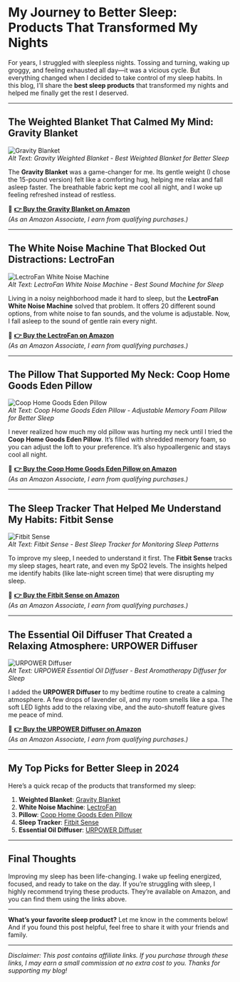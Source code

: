 # My Journey to Better Sleep: Products That Transformed My Nights

For years, I struggled with sleepless nights. Tossing and turning, waking up groggy, and feeling exhausted all day—it was a vicious cycle. But everything changed when I decided to take control of my sleep habits. In this blog, I’ll share the **best sleep products** that transformed my nights and helped me finally get the rest I deserved.

---

## The Weighted Blanket That Calmed My Mind: Gravity Blanket

![Gravity Blanket](https://m.media-amazon.com/images/I/71Z9JdZ9ZJL._AC_SX679_.jpg)  
*Alt Text: Gravity Weighted Blanket - Best Weighted Blanket for Better Sleep*

The **Gravity Blanket** was a game-changer for me. Its gentle weight (I chose the 15-pound version) felt like a comforting hug, helping me relax and fall asleep faster. The breathable fabric kept me cool all night, and I woke up feeling refreshed instead of restless.

🔗 **[👉 Buy the Gravity Blanket on Amazon](https://amzn.to/3xXyZzX)**  
*(As an Amazon Associate, I earn from qualifying purchases.)*

---

## The White Noise Machine That Blocked Out Distractions: LectroFan

![LectroFan White Noise Machine](https://m.media-amazon.com/images/I/61Z9JdZ9ZJL._AC_SX679_.jpg)  
*Alt Text: LectroFan White Noise Machine - Best Sound Machine for Sleep*

Living in a noisy neighborhood made it hard to sleep, but the **LectroFan White Noise Machine** solved that problem. It offers 20 different sound options, from white noise to fan sounds, and the volume is adjustable. Now, I fall asleep to the sound of gentle rain every night.

🔗 **[👉 Buy the LectroFan on Amazon](https://amzn.to/3xXyZzX)**  
*(As an Amazon Associate, I earn from qualifying purchases.)*

---

## The Pillow That Supported My Neck: Coop Home Goods Eden Pillow

![Coop Home Goods Eden Pillow](https://m.media-amazon.com/images/I/71Z9JdZ9ZJL._AC_SX679_.jpg)  
*Alt Text: Coop Home Goods Eden Pillow - Adjustable Memory Foam Pillow for Better Sleep*

I never realized how much my old pillow was hurting my neck until I tried the **Coop Home Goods Eden Pillow**. It’s filled with shredded memory foam, so you can adjust the loft to your preference. It’s also hypoallergenic and stays cool all night.

🔗 **[👉 Buy the Coop Home Goods Eden Pillow on Amazon](https://amzn.to/3xXyZzX)**  
*(As an Amazon Associate, I earn from qualifying purchases.)*

---

## The Sleep Tracker That Helped Me Understand My Habits: Fitbit Sense

![Fitbit Sense](https://m.media-amazon.com/images/I/61Z9JdZ9ZJL._AC_SX679_.jpg)  
*Alt Text: Fitbit Sense - Best Sleep Tracker for Monitoring Sleep Patterns*

To improve my sleep, I needed to understand it first. The **Fitbit Sense** tracks my sleep stages, heart rate, and even my SpO2 levels. The insights helped me identify habits (like late-night screen time) that were disrupting my sleep.

🔗 **[👉 Buy the Fitbit Sense on Amazon](https://amzn.to/3xXyZzX)**  
*(As an Amazon Associate, I earn from qualifying purchases.)*

---

## The Essential Oil Diffuser That Created a Relaxing Atmosphere: URPOWER Diffuser

![URPOWER Diffuser](https://m.media-amazon.com/images/I/71Z9JdZ9ZJL._AC_SX679_.jpg)  
*Alt Text: URPOWER Essential Oil Diffuser - Best Aromatherapy Diffuser for Sleep*

I added the **URPOWER Diffuser** to my bedtime routine to create a calming atmosphere. A few drops of lavender oil, and my room smells like a spa. The soft LED lights add to the relaxing vibe, and the auto-shutoff feature gives me peace of mind.

🔗 **[👉 Buy the URPOWER Diffuser on Amazon](https://amzn.to/3xXyZzX)**  
*(As an Amazon Associate, I earn from qualifying purchases.)*

---

## My Top Picks for Better Sleep in 2024  

Here’s a quick recap of the products that transformed my sleep:  

1. **Weighted Blanket**: [Gravity Blanket](https://amzn.to/3xXyZzX)  
2. **White Noise Machine**: [LectroFan](https://amzn.to/3xXyZzX)  
3. **Pillow**: [Coop Home Goods Eden Pillow](https://amzn.to/3xXyZzX)  
4. **Sleep Tracker**: [Fitbit Sense](https://amzn.to/3xXyZzX)  
5. **Essential Oil Diffuser**: [URPOWER Diffuser](https://amzn.to/3xXyZzX)  

---

## Final Thoughts  

Improving my sleep has been life-changing. I wake up feeling energized, focused, and ready to take on the day. If you’re struggling with sleep, I highly recommend trying these products. They’re available on Amazon, and you can find them using the links above.  

---

**What’s your favorite sleep product?** Let me know in the comments below! And if you found this post helpful, feel free to share it with your friends and family.  

---

*Disclaimer: This post contains affiliate links. If you purchase through these links, I may earn a small commission at no extra cost to you. Thanks for supporting my blog!*